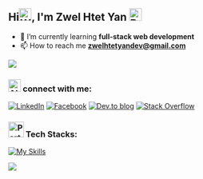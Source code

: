 ## Hi<img src="https://raw.githubusercontent.com/Tarikul-Islam-Anik/Animated-Fluent-Emojis/master/Emojis/Hand%20gestures/Waving%20Hand.png" alt="Waving Hand" width="25" height="25" />, I'm Zwel Htet Yan <img src="https://raw.githubusercontent.com/Tarikul-Islam-Anik/Animated-Fluent-Emojis/master/Emojis/Animals/Bear.png" alt="Bear" width="25" height="25" />

- 🌱 I’m currently learning **full-stack web development**
- 📫 How to reach me **zwelhtetyandev@gmail.com**

![](https://komarev.com/ghpvc/?username=zwelhtetyan&style=for-the-badge)

### <img src="https://raw.githubusercontent.com/Tarikul-Islam-Anik/Animated-Fluent-Emojis/master/Emojis/Smilies/Alien.png" alt="Alien" width="25" height="25" /> connect with me: 
[![LinkedIn](https://img.shields.io/badge/linkedin-%230077B5.svg?style=for-the-badge&logo=linkedin&logoColor=white)](https://www.linkedin.com/in/zwel-htet-yan-00316722a/) [![Facebook](https://img.shields.io/badge/Facebook-%231877F2.svg?style=for-the-badge&logo=Facebook&logoColor=white)](https://www.facebook.com/zwel.h.yan/) [![Dev.to blog](https://img.shields.io/badge/dev.to-0A0A0A?style=for-the-badge&logo=dev.to&logoColor=white)](https://dev.to/zwelhtetyan) [![Stack Overflow](https://img.shields.io/badge/-Stackoverflow-FE7A16?style=for-the-badge&logo=stack-overflow&logoColor=white)](https://stackoverflow.com/users/16779888)


### <img class=" lazyloaded" src="https://github.com/Tarikul-Islam-Anik/Microsoft-Teams-Animated-Emojis/blob/master/Emojis/Activities/Party%20Popper.png?raw=true" alt="Party Popper" title="Party Popper" width="31" height="31"> Tech Stacks:
[![My Skills](https://skillicons.dev/icons?i=js,ts,react,nextjs,nodejs,express,mongodb)](https://skillicons.dev)
 
![](https://github-readme-stats.vercel.app/api/top-langs/?username=zwelhtetyan&theme=dark&hide_border=false&include_all_commits=false&count_private=false&layout=compact&langs_count=10)
